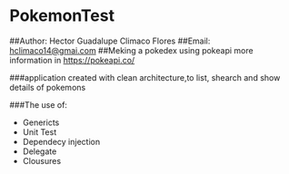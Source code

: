 # PokemonTest

##Author: Hector Guadalupe Climaco Flores
##Email: hclimaco14@gmai.com
##Meking a pokedex using pokeapi more information in https://pokeapi.co/


###application created with clean architecture,to list, shearch and show details of pokemons

###The use of:

- Genericts
- Unit Test
- Dependecy injection
- Delegate
- Clousures



